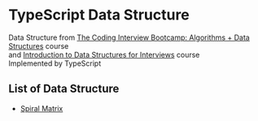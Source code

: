 # TypeScript Data Structure
Data Structure from [The Coding Interview Bootcamp: Algorithms + Data Structures](https://www.udemy.com/coding-interview-bootcamp-algorithms-and-data-structure/) course  
and [Introduction to Data Structures for Interviews](https://frontendmasters.com/courses/data-structures-interviews/) course  
Implemented by TypeScript

## List of Data Structure
- [Spiral Matrix](https://github.com/devlorz/typescript-data-structure/blob/master/src/matrix.ts)
